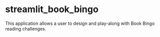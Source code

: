 # streamlit_book_bingo

This application allows a user to design and play-along with Book Bingo reading challenges.